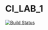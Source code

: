 # CI_LAB_1

[![Build Status](https://travis-ci.com/nunezjo/CI_LAB_1.svg?branch=main)](https://travis-ci.com/nunezjo/CI_LAB_1)
